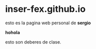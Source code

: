 # inser-fex.github.io
esto es la pagina web personal de **sergio**

******hohola******






esto son deberes de clase.

